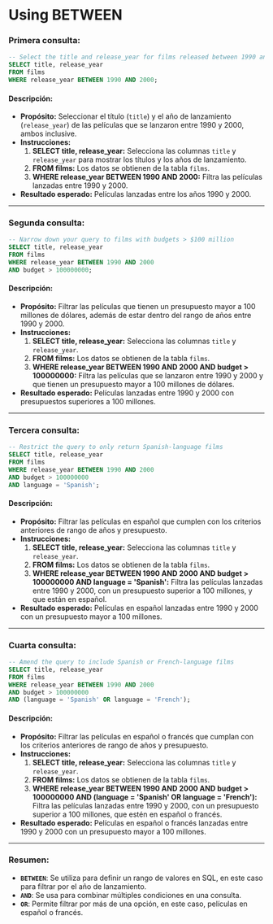 # Using BETWEEN

### **Primera consulta:**
```sql
-- Select the title and release_year for films released between 1990 and 2000
SELECT title, release_year
FROM films
WHERE release_year BETWEEN 1990 AND 2000;
```

#### Descripción:
- **Propósito:** Seleccionar el título (`title`) y el año de lanzamiento (`release_year`) de las películas que se lanzaron entre 1990 y 2000, ambos inclusive.
- **Instrucciones:**
   1. **SELECT title, release_year:** Selecciona las columnas `title` y `release_year` para mostrar los títulos y los años de lanzamiento.
   2. **FROM films:** Los datos se obtienen de la tabla `films`.
   3. **WHERE release_year BETWEEN 1990 AND 2000:** Filtra las películas lanzadas entre 1990 y 2000.
- **Resultado esperado:** Películas lanzadas entre los años 1990 y 2000.

---

### **Segunda consulta:**
```sql
-- Narrow down your query to films with budgets > $100 million
SELECT title, release_year
FROM films
WHERE release_year BETWEEN 1990 AND 2000
AND budget > 100000000;
```

#### Descripción:
- **Propósito:** Filtrar las películas que tienen un presupuesto mayor a 100 millones de dólares, además de estar dentro del rango de años entre 1990 y 2000.
- **Instrucciones:**
   1. **SELECT title, release_year:** Selecciona las columnas `title` y `release_year`.
   2. **FROM films:** Los datos se obtienen de la tabla `films`.
   3. **WHERE release_year BETWEEN 1990 AND 2000 AND budget > 100000000:** Filtra las películas que se lanzaron entre 1990 y 2000 y que tienen un presupuesto mayor a 100 millones de dólares.
- **Resultado esperado:** Películas lanzadas entre 1990 y 2000 con presupuestos superiores a 100 millones.

---

### **Tercera consulta:**
```sql
-- Restrict the query to only return Spanish-language films
SELECT title, release_year
FROM films
WHERE release_year BETWEEN 1990 AND 2000
AND budget > 100000000
AND language = 'Spanish';
```

#### Descripción:
- **Propósito:** Filtrar las películas en español que cumplen con los criterios anteriores de rango de años y presupuesto.
- **Instrucciones:**
   1. **SELECT title, release_year:** Selecciona las columnas `title` y `release_year`.
   2. **FROM films:** Los datos se obtienen de la tabla `films`.
   3. **WHERE release_year BETWEEN 1990 AND 2000 AND budget > 100000000 AND language = 'Spanish':** Filtra las películas lanzadas entre 1990 y 2000, con un presupuesto superior a 100 millones, y que están en español.
- **Resultado esperado:** Películas en español lanzadas entre 1990 y 2000 con un presupuesto mayor a 100 millones.

---

### **Cuarta consulta:**
```sql
-- Amend the query to include Spanish or French-language films
SELECT title, release_year
FROM films
WHERE release_year BETWEEN 1990 AND 2000
AND budget > 100000000
AND (language = 'Spanish' OR language = 'French');
```

#### Descripción:
- **Propósito:** Filtrar las películas en español o francés que cumplan con los criterios anteriores de rango de años y presupuesto.
- **Instrucciones:**
   1. **SELECT title, release_year:** Selecciona las columnas `title` y `release_year`.
   2. **FROM films:** Los datos se obtienen de la tabla `films`.
   3. **WHERE release_year BETWEEN 1990 AND 2000 AND budget > 100000000 AND (language = 'Spanish' OR language = 'French'):** Filtra las películas lanzadas entre 1990 y 2000, con un presupuesto superior a 100 millones, que estén en español o francés.
- **Resultado esperado:** Películas en español o francés lanzadas entre 1990 y 2000 con un presupuesto mayor a 100 millones.

---

### **Resumen:**
- **`BETWEEN`**: Se utiliza para definir un rango de valores en SQL, en este caso para filtrar por el año de lanzamiento.
- **`AND`**: Se usa para combinar múltiples condiciones en una consulta.
- **`OR`**: Permite filtrar por más de una opción, en este caso, películas en español o francés.